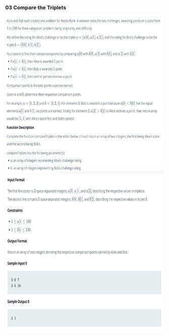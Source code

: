 ### 03 Compare the Triplets

<img src='../images/03-1.png' width='800' height='500'>

<img src='../images/03-2.png' width='800' height='500'>